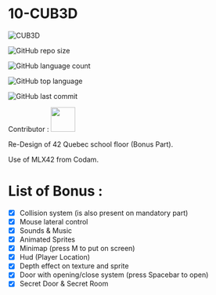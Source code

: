 # 10-CUB3D
![CUB3D](https://github.com/byaliego/42-project-badges/blob/main/badges/cub3d-bonus.png)

![GitHub repo size](https://img.shields.io/github/repo-size/xDeadpoolx/10-CUB3D?style=for-the-badge)

![GitHub language count](https://img.shields.io/github/languages/count/xDeadpoolx/10-CUB3D?style=for-the-badge)

![GitHub top language](https://img.shields.io/github/languages/top/xDeadpoolx/10-CUB3D?style=for-the-badge)

![GitHub last commit](https://img.shields.io/github/last-commit/xDeadpoolx/10-CUB3D?style=for-the-badge)

Contributor : <a href="https://github.com/Mbertin44"><img src="https://avatars.githubusercontent.com/u/100396045?v=4" width="50" height="50" /></a>

Re-Design of 42 Quebec school floor (Bonus Part).

Use of MLX42 from Codam.

# List of Bonus :
- [X] Collision system (is also present on mandatory part)
- [X] Mouse lateral control
- [X] Sounds & Music
- [X] Animated Sprites
- [X] Minimap (press M to put on screen)
- [X] Hud (Player Location)
- [X] Depth effect on texture and sprite
- [X] Door with opening/close system (press Spacebar to open)
- [X] Secret Door & Secret Room
